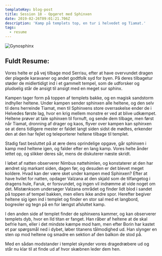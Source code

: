 ```yaml
---
templateKey: blog-post
title: Session 18 - Opgøret med Sphinxen
date: 2019-02-26T09:01:21.706Z
description: 'Kamp på templets top, en tur i helvedet og Tiamat.'
tags:
  - resume
---
```

![Gynosphinx](/img/636252780786457550.jpeg)

## Fuldt Resume:

Vores helte er på vej tilbage mod Serrisu, efter at have overvundet dragen der plagede karavaner og andet godtfolk syd for byen. På deres tilbagetur støder de midlertidigt ind i et gammelt tempel, som de udforsker og pludselig står de ansigt til ansigt med en meget sur sphinx.

Kampen tager form på toppen af templets bakke, og en magisk sandstorm indhyller heltene. Under kampen sender sphinxen alle heltene, og den selv til dens herreinde Tiamat, men til Sphinxens store overraskelse ender de i Helvedes første lag, hvor en krig mellem monstre er ved at blive udkæmpet. Heltene prøver at tale sphinxen til fornuft, og sende dem tilbage, men først når Tiamat, dronning af drager og kaos, flyver over kampen kan sphinxen se at dens tidligere mester er faldet langt siden sidst de mødtes, erkender den at den har fejlet og teleporterer heltene tilbage til templet.

Stadig fast besluttet på at ære dens oprindelige opgave, går sphinxen i kamp med heltene igen, og falder efter en lang kamp. Vores helte ånder lettet op, og slikker deres sår, mens de diskuterer næste skridt.

I løbet af natten observerer Nimbus nattehimlen, og konstaterer at den har ændret sig markant siden, dagen før, og desuden er det blevet meget koldere. Hvad kan der være sket under kampen med Sphinxen? Efter at have hvilet for natten, opdager Valzana at den skjald som de tilfangetog i dragens hule, Faruk, er forsvundet, og ingen vil indrømme at vide noget om det. Mistænksom undersøger Valzana området og finder lidt blod i sandet på toppen af tempel bakken, men ellers ikke andre spor. Herefter begiver heltene sig igen ind i templet og finder en stor sal med et langbord, bogreoler og tegn på en for længst afsluttet kamp. 

I den anden side af templet finder de sphinxens kammer, og kan observerer templets dyb, hvor en Ild titan er fanget. Han råber af heltene at de skal befrie ham, eller i det mindste kæmpe mod ham, men efter Borin har kastet et par spørgsmål ned i dybet, løber titanens tålmodighed ud. Han slynger en sten op mod heltene og smadre en sektion af den balkon de stod på. 

Med en sådan modstander i templet skynder vores dragedræbere ud og står nu klar til at finde ud af hvor skæbnen leder dem hen.
